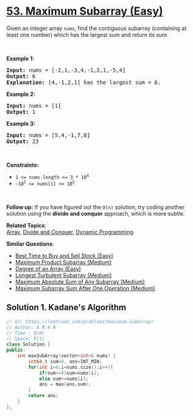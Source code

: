 # [53. Maximum Subarray (Easy)](https://leetcode.com/problems/maximum-subarray/)

<p>Given an integer array <code>nums</code>, find the contiguous subarray (containing at least one number) which has the largest sum and return <em>its sum</em>.</p>

<p>&nbsp;</p>
<p><strong>Example 1:</strong></p>

<pre><strong>Input:</strong> nums = [-2,1,-3,4,-1,2,1,-5,4]
<strong>Output:</strong> 6
<strong>Explanation:</strong> [4,-1,2,1] has the largest sum = 6.
</pre>

<p><strong>Example 2:</strong></p>

<pre><strong>Input:</strong> nums = [1]
<strong>Output:</strong> 1
</pre>

<p><strong>Example 3:</strong></p>

<pre><strong>Input:</strong> nums = [5,4,-1,7,8]
<strong>Output:</strong> 23
</pre>

<p>&nbsp;</p>
<p><strong>Constraints:</strong></p>

<ul>
	<li><code>1 &lt;= nums.length &lt;= 3 * 10<sup>4</sup></code></li>
	<li><code>-10<sup>5</sup> &lt;= nums[i] &lt;= 10<sup>5</sup></code></li>
</ul>

<p>&nbsp;</p>
<strong>Follow up:</strong> If you have figured out the <code>O(n)</code> solution, try coding another solution using the <strong>divide and conquer</strong> approach, which is more subtle.

**Related Topics**:  
[Array](https://leetcode.com/tag/array/), [Divide and Conquer](https://leetcode.com/tag/divide-and-conquer/), [Dynamic Programming](https://leetcode.com/tag/dynamic-programming/)

**Similar Questions**:
* [Best Time to Buy and Sell Stock (Easy)](https://leetcode.com/problems/best-time-to-buy-and-sell-stock/)
* [Maximum Product Subarray (Medium)](https://leetcode.com/problems/maximum-product-subarray/)
* [Degree of an Array (Easy)](https://leetcode.com/problems/degree-of-an-array/)
* [Longest Turbulent Subarray (Medium)](https://leetcode.com/problems/longest-turbulent-subarray/)
* [Maximum Absolute Sum of Any Subarray (Medium)](https://leetcode.com/problems/maximum-absolute-sum-of-any-subarray/)
* [Maximum Subarray Sum After One Operation (Medium)](https://leetcode.com/problems/maximum-subarray-sum-after-one-operation/)

## Solution 1. Kadane's Algorithm

```cpp
// OJ: https://leetcode.com/problems/maximum-subarray/
// Author: A M A N
// Time : O(N)
// Space: O(1)
class Solution {
public:
    int maxSubArray(vector<int>& nums) {
        int64_t sum=0, ans=INT_MIN;
        for(int i=0;i<nums.size();i++){
            if(sum<=0)sum=nums[i];
            else sum+=nums[i];
            ans = max(ans,sum);
        }
        return ans;
    }
};
```